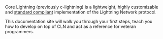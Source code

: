 
Core Lightning (previously c-lightning) is a lightweight, highly
customizable and [standard compliant][std] implementation of the
Lightning Network protocol.

This documentation site will walk you through your first steps, teach
you how to develop on top of CLN and act as a reference for veteran
programmers.

[std]: https://github.com/lightning/bolts
